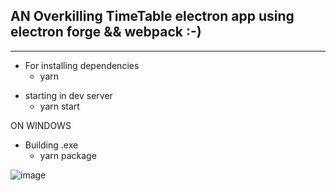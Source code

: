 ## AN Overkilling TimeTable electron app using electron forge && webpack :-)

---

- For installing dependencies
  - yarn

* starting in dev server
  - yarn start


ON WINDOWS
* Building .exe
  - yarn package



![image](https://user-images.githubusercontent.com/58325532/112249645-276aa300-8c7e-11eb-8a4e-a58ad497fafb.png)
